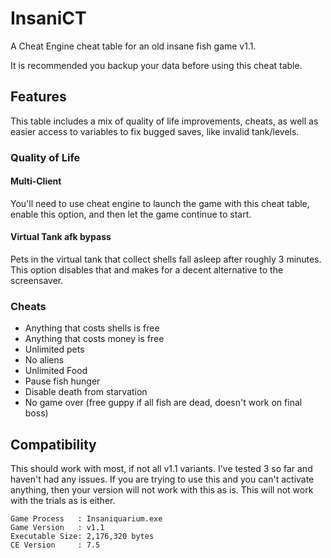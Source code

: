 # InsaniCT
A Cheat Engine cheat table for an old insane fish game v1.1.

It is recommended you backup your data before using this cheat table.
## Features
This table includes a mix of quality of life improvements, cheats, as well as easier access to variables to fix bugged saves, like invalid tank/levels.
### Quality of Life
#### Multi-Client
You'll need to use cheat engine to launch the game with this cheat table, enable this option, and then let the game continue to start.
#### Virtual Tank afk bypass
Pets in the virtual tank that collect shells fall asleep after roughly 3 minutes. This option disables that and makes for a decent alternative to the screensaver.
### Cheats
- Anything that costs shells is free
- Anything that costs money is free
- Unlimited pets
- No aliens
- Unlimited Food
- Pause fish hunger
- Disable death from starvation
- No game over (free guppy if all fish are dead, doesn't work on final boss)

## Compatibility
This should work with most, if not all v1.1 variants. I've tested 3 so far and haven't had any issues. If you are trying to use this and you can't activate anything, then your version will not work with this as is. This will not work with the trials as is either.
```
Game Process   : Insaniquarium.exe
Game Version   : v1.1
Executable Size: 2,176,320 bytes
CE Version     : 7.5
```
